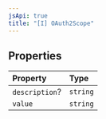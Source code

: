 ```yaml
---
jsApi: true
title: "[I] OAuth2Scope"
---
```


## Properties

| Property       | Type     |
| :------------- | :------- |
| `description`? | `string` |
| `value`        | `string` |
